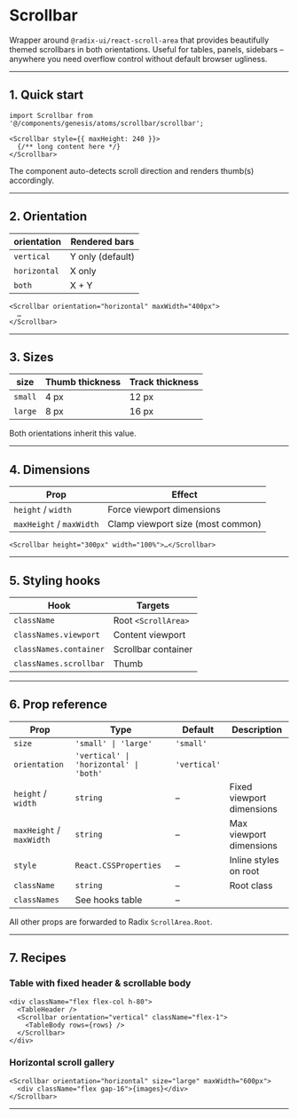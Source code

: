 # Scrollbar

Wrapper around `@radix-ui/react-scroll-area` that provides beautifully themed scrollbars in both orientations. Useful for tables, panels, sidebars – anywhere you need overflow control without default browser ugliness.

---

## 1. Quick start

```tsx
import Scrollbar from '@/components/genesis/atoms/scrollbar/scrollbar';

<Scrollbar style={{ maxHeight: 240 }}>
  {/** long content here */}
</Scrollbar>
```

The component auto-detects scroll direction and renders thumb(s) accordingly.

---

## 2. Orientation

| orientation | Rendered bars |
|-------------|---------------|
| `vertical`  | Y only (default) |
| `horizontal`| X only |
| `both`      | X + Y |

```tsx
<Scrollbar orientation="horizontal" maxWidth="400px">
  …
</Scrollbar>
```

---

## 3. Sizes

| size | Thumb thickness | Track thickness |
|------|-----------------|------------------|
| `small` | 4 px | 12 px |
| `large` | 8 px | 16 px |

Both orientations inherit this value.

---

## 4. Dimensions

Prop | Effect
---- | ------
`height` / `width` | Force viewport dimensions
`maxHeight` / `maxWidth` | Clamp viewport size (most common)

```tsx
<Scrollbar height="300px" width="100%">…</Scrollbar>
```

---

## 5. Styling hooks

| Hook | Targets |
|------|---------|
| `className` | Root `<ScrollArea>` |
| `classNames.viewport` | Content viewport |
| `classNames.container` | Scrollbar container |
| `classNames.scrollbar` | Thumb |

---

## 6. Prop reference

| Prop | Type | Default | Description |
|------|------|---------|-------------|
| `size` | `'small' \| 'large'` | `'small'` |
| `orientation` | `'vertical' \| 'horizontal' \| 'both'` | `'vertical'` |
| `height` / `width` | `string` | – | Fixed viewport dimensions |
| `maxHeight` / `maxWidth` | `string` | – | Max viewport dimensions |
| `style` | `React.CSSProperties` | – | Inline styles on root |
| `className` | `string` | – | Root class |
| `classNames` | See hooks table | – |

All other props are forwarded to Radix `ScrollArea.Root`.

---

## 7. Recipes

### Table with fixed header & scrollable body

```tsx
<div className="flex flex-col h-80">
  <TableHeader />
  <Scrollbar orientation="vertical" className="flex-1">
    <TableBody rows={rows} />
  </Scrollbar>
</div>
```

### Horizontal scroll gallery

```tsx
<Scrollbar orientation="horizontal" size="large" maxWidth="600px">
  <div className="flex gap-16">{images}</div>
</Scrollbar>
```

---